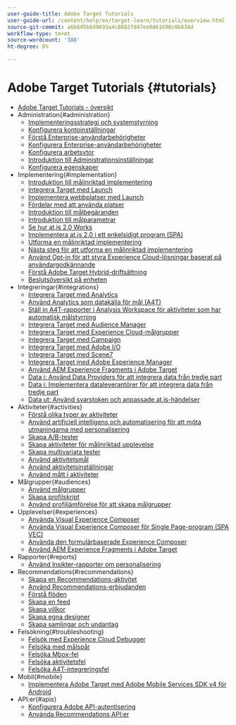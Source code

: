 ```yaml
---
user-guide-title: Adobe Target Tutorials
user-guide-url: /content/help/en/target-learn/tutorials/overview.html
source-git-commit: a6b645b6d9693a4c8882fd47ee0d61698c0b834d
workflow-type: tm+mt
source-wordcount: '388'
ht-degree: 0%

---
```



# Adobe Target Tutorials {#tutorials}

+ [Adobe Target Tutorials - översikt](../overview.md)
+ Administration{#administration}
   + [Implementeringsstrategi och systemstyrning](../dev101/1.1-implementation-strategy-sys-governance.md)
   + [Konfigurera kontoinställningar](../administration/set-up-account-preferences.md)
   + [Förstå Enterprise-användarbehörigheter](../administration/understanding-enterprise-user-permissions.md)
   + [Konfigurera Enterprise-användarbehörigheter](../dev101/1.2-configure-ent-user-permissions.md)
   + [Konfigurera arbetsytor](../administration/set-up-workspaces.md)
   + [Introduktion till Administrationsinställningar](../dev101/1.3-intro-to-admin-setup.md)
   + [Konfigurera egenskaper](../administration/set-up-properties.md)
+ Implementering{#implementation}
   + [Introduktion till målinriktad implementering](../dev101/2.1-intro-to-target-implementation.md)
   + [Integrera Target med Launch](../dev101/3.1-target-launch.md)
   + [Implementera webbplatser med Launch](https://experienceleague.adobe.com/docs/launch-learn/implementing-in-websites-with-launch/index.html?lang=en)
   + [Fördelar med att använda platser](../dev101/2.2-benefits-of-locations.md)
   + [Introduktion till målbegäranden](../dev101/2.3-intro-to-target-requests.md)
   + [Introduktion till målparametrar](../dev101/2.4-intro-to-target-params.md)
   + [Se hur at.js 2.0 Works](../implementation/understanding-how-atjs-20-works.md)
   + [Implementera at.js 2.0 i ett enkelsidigt program (SPA)](../implementation/implement-atjs-20-in-a-single-page-application.md)
   + [Utforma en målinriktad implementering](../dev101/2.5-design-target-implementation.md)
   + [Nästa steg för att utforma en målinriktad implementering](../dev101/2.6-next-steps-design-target-implementation.md)
   + [Använd Opt-in för att styra Experience Cloud-lösningar baserat på användargodkännande](https://experienceleague.adobe.com/docs/id-service/using/implementation/opt-in-service/use-opt-in-to-control-experience-cloud-activities-based-on-user-consent.html?lang=en)
   + [Förstå Adobe Target Hybrid-driftsättning](../implementation/hybrid-deployment.md)
   + [Beslutsöversikt på enheten](../implementation/on-device-decisioning-overview.md)
+ Integreringar{#integrations}
   + [Integrera Target med Analytics](../dev101/3.2-target-analytics.md)
   + [Använd Analytics som datakälla för mål (A4T)](../integrations/use-analytics-as-a-data-source-a4t.md)
   + [Ställ in A4T-rapporter i Analysis Workspace för aktiviteter som har automatisk målstyrning](../integrations/set-up-a4t-reports-in-analysis-workspace-for-auto-target-activities.md)
   + [Integrera Target med Audience Manager](../dev101/3.3-target-dmp.md)
   + [Integrera Target med Experience Cloud-målgrupper](../dev101/3.4-target-exc-audiences.md)
   + [Integrera Target med Campaign](../dev101/3.6-target-campaign.md)
   + [Integrera Target med Adobe I/O](../dev101/3.7-target-io.md)
   + [Integrera Target med Scene7](../dev101/3.8-target-scene7.md)
   + [Integrera Target med Adobe Experience Manager](../dev101/3.5-target-aem.md)
   + [Använd AEM Experience Fragments i Adobe Target](https://helpx.adobe.com/experience-manager/kt/sites/using/experience-fragment-target-offer-feature-video-use.html)
   + [Data i: Använd Data Providers för att integrera data från tredje part](../integrations/use-data-providers-to-integrate-third-party-data.md)
   + [Data i: Implementera dataleverantörer för att integrera data från tredje part](../integrations/implement-data-providers-to-integrate-third-party-data.md)
   + [Data ut: Använd svarstoken och anpassade at.js-händelser](../integrations/use-response-tokens-and-atjs-custom-events.md)
+ Aktiviteter{#activities}
   + [Förstå olika typer av aktiviteter](../activities/understanding-the-types-of-activities.md)
   + [Använd artificiell intelligens och automatisering för att möta utmaningarna med personalisering](../activities/use-the-artificial-intelligence-and-automation-capabilities-to-meet-the-challenges-of-personalization.md)
   + [Skapa A/B-tester](../activities/create-ab-tests.md)
   + [Skapa aktiviteter för målinriktad upplevelse](../activities/create-experience-targeting-activities.md)
   + [Skapa multivariata tester](../activities/create-multivariate-tests.md)
   + [Använd aktivitetsmål](../activities/use-activity-targeting.md)
   + [Använd aktivitetsinställningar](../activities/use-activity-settings.md)
   + [Använd mått i aktiviteter](../activities/use-metrics-in-activities.md)
+ Målgrupper{#audiences}
   + [Använd målgrupper](../audiences/use-audiences.md)
   + [Skapa profilskript](../audiences/create-profile-scripts.md)
   + [Använd profiljämförelse för att skapa målgrupper](../audiences/use-profile-comparison-to-build-audiences.md)
+ Upplevelser{#experiences}
   + [Använda Visual Experience Composer](../experiences/use-the-visual-experience-composer.md)
   + [Använda Visual Experience Composer för Single Page-program (SPA VEC)](../experiences/use-the-visual-experience-composer-for-single-page-applications.md)
   + [Använda den formulärbaserade Experience Composer](../experiences/use-the-form-based-experience-composer.md)
   + [Använd AEM Experience Fragments i Adobe Target](https://helpx.adobe.com/experience-manager/kt/sites/using/experience-fragment-target-offer-feature-video-use.html)
+ Rapporter{#reports}
   + [Använd Insikter-rapporter om personalisering](../reports/use-the-personalization-insights-reports.md)
+ Recommendations{#recommendations}
   + [Skapa en Recommendations-aktivitet](../recommendations/create-a-recommendations-activity.md)
   + [Använd Recommendations-erbjudanden](../recommendations/use-recommendations-offers.md)
   + [Förstå flöden](../recommendations/understanding-feeds.md)
   + [Skapa en feed](../recommendations/create-a-feed.md)
   + [Skapa villkor](../recommendations/create-criteria.md)
   + [Skapa egna designer](../recommendations/create-custom-designs.md)
   + [Skapa samlingar och undantag](../recommendations/create-collections-and-exclusions.md)
+ Felsökning{#troubleshooting}
   + [Felsök med Experience Cloud Debugger](../troubleshooting/troubleshoot-with-the-experience-cloud-debugger.md)
   + [Felsöka med målspår](../troubleshooting/troubleshoot-with-target-traces.md)
   + [Felsöka Mbox-fel](../dev101/4.1-troubleshoot-mbox-errors.md)
   + [Felsöka aktivitetsfel](../dev101/4.2-troubleshoot-activity-errors.md)
   + [Felsöka A4T-integreringsfel](../dev101/4.3-troubleshoot-integration-errors.md)
+ Mobil{#mobile}
   + [Implementera Adobe Target med Adobe Mobile Services SDK v4 för Android](../mobile-v4/overview.md)
+ API:er{#apis}
   + [Konfigurera Adobe API-autentisering](../apis/configure-io-target-integration.md)
   + [Använda Recommendations API:er](https://experienceleague.adobe.com/docs/target-learn/recommendations-api-tutorial/recs-api-overview.html?lang=en)
